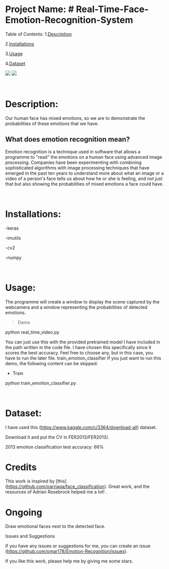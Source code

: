 # Project Name: # Real-Time-Face-Emotion-Recognition-System

Table of Contents:
1.[Description](#p1)

2.[Installations](#p2)

3.[Usage](#p3)

4.[Dataset](#p4)



![](https://github.com/omar178/Emotion-recognition/blob/master/emotions/Happy.PNG)
![](https://github.com/omar178/Emotion-recognition/blob/master/emotions/angry.PNG)




<a id="p1"></a> 
# Description:

Our human face has mixed emotions, so we are to demonstrate the probabilities of these emotions that we have.

## What does emotion recognition mean?

Emotion recognition is a technique used in software that allows a programme to "read" the emotions on a human face using advanced image processing. Companies have been experimenting with combining sophisticated algorithms with image processing techniques that have emerged in the past ten years to understand more about what an image or a video of a person's face tells us about how he or she is feeling, and not just that but also showing the probabilities of mixed emotions a face could have.

<a id="p2"></a> 
# Installations:
-keras

-imutils

-cv2

-numpy

<a id="p3"></a> 
# Usage:

The programme will create a window to display the scene captured by the webcamera and a window representing the probabilities of detected emotions.

> Demo

python real_time_video.py

You can just use this with the provided pretrained model I have included in the path written in the code file. I have chosen this specifically since it scores the best accuracy. Feel free to choose any, but in this case, you have to run the later file. train_emotion_classifier
If you just want to run this demo, the following content can be skipped:
- Train

python train_emotion_classifier.py


<a id="p4"></a> 
# Dataset:

I have used this (https://www.kaggle.com/c/3364/download-all) dataset.

Download it and put the CV in FER2013/FER2013/.

2013 emotion classification test accuracy: 66%


# Credits
This work is inspired by [this] (https://github.com/oarriaga/face_classification). Great work, and the resources of Adrian Rosebrock helped me a lot! .

# Ongoing 
Draw emotional faces next to the detected face.

Issues and Suggestions

If you have any issues or suggestions for me, you can create an issue (https://github.com/omar178/Emotion-Recognition/issues).

If you like this work, please help me by giving me some stars.
